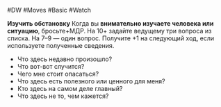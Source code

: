 #DW #Moves #Basic #Watch 

**Изучить обстановку**
Когда вы **внимательно изучаете человека или ситуацию**, бросьте+МДР. 
На 10+ задайте ведущему три вопроса из списка. 
На 7–9 — один вопрос. Получите +1 на следующий ход, если используете полученные сведения.
- Что здесь недавно произошло?
- Что вот-вот случится?
- Чего мне стоит опасаться?
- Что здесь есть полезного или ценного для меня?
- Кто здесь на самом деле главный?
- Что здесь не то, чем кажется?